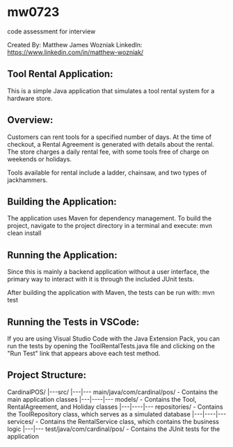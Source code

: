 # mw0723
code assessment for interview

Created By: Matthew James Wozniak
LinkedIn:   https://www.linkedin.com/in/matthew-wozniak/


Tool Rental Application:
------------------------
This is a simple Java application that simulates a tool rental system for a hardware store.

Overview:
---------
Customers can rent tools for a specified number of days. At the time of checkout, a Rental Agreement is generated with details about the rental. The store charges a daily rental fee, with some tools free of charge on weekends or holidays.

Tools available for rental include a ladder, chainsaw, and two types of jackhammers.

Building the Application:
-------------------------
The application uses Maven for dependency management. To build the project, navigate to the project directory in a terminal and execute:
    mvn clean install

Running the Application:
------------------------
Since this is mainly a backend application without a user interface, the primary way to interact with it is through the included JUnit tests.

After building the application with Maven, the tests can be run with:
    mvn test

Running the Tests in VSCode:
----------------------------
If you are using Visual Studio Code with the Java Extension Pack, you can run the tests by opening the ToolRentalTests.java file and clicking on the "Run Test" link that appears above each test method.

Project Structure:
------------------
CardinalPOS/
|---src/
|---|--- main/java/com/cardinal/pos/ - Contains the main application classes
|---|----|--- models/                - Contains the Tool, RentalAgreement, and Holiday classes
|---|----|--- repositories/          - Contains the ToolRepository class, which serves as a simulated database
|---|----|--- services/              - Contains the RentalService class, which contains the business logic
|---|--- test/java/com/cardinal/pos/ - Contains the JUnit tests for the application
